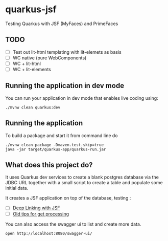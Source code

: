 # quarkus-jsf
Testing Quarkus with JSF (MyFaces) and PrimeFaces

## TODO
- [ ] Test out lit-html templating with lit-elemets as basis
- [ ] WC native (pure WebComponents)
- [ ] WC + lit-html
- [ ] WC + lit-elements

## Running the application in dev mode
You can run your application in dev mode that enables live coding using:
```
./mvnw clean quarkus:dev
```

## Running the application
To build a package and start it from command line do
```
./mvnw clean package -Dmaven.test.skip=true
java -jar target/quarkus-app/quarkus-run.jar
```

## What does this project do?
It uses Quarkus dev services to create a blank postgres database via the JDBC URL
together with a small script to create a table and populate some initial data.

It creates a JSF application on top of the database, testing :
- [ ] [Deep Linking with JSF](https://stackoverflow.com/questions/10724428/how-do-i-process-get-query-string-url-parameters-in-backing-bean-on-page-load)
- [ ] [Old tips for get processing](http://balusc.omnifaces.org/2011/09/communication-in-jsf-20.html)

You can also access the swagger ui to list and create more data.
```
open http://localhost:8080/swagger-ui/
```
